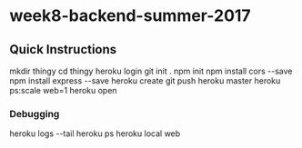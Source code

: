 # week8-backend-summer-2017

## Quick Instructions

mkdir thingy
cd thingy
heroku login
git init .
npm init
npm install cors --save
npm install express --save
heroku create
git push heroku master
heroku ps:scale web=1
heroku open

### Debugging

heroku logs --tail
heroku ps
heroku local web

